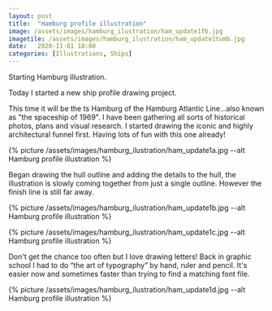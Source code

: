 ```yaml
---
layout: post
title:  "Hamburg profile illustration"
image: /assets/images/hamburg_ilustration/ham_update1fb.jpg
imagetile: /assets/images/hamburg_ilustration/ham_update1tumb.jpg
date:   2020-11-01 18:00
categories: [Illustrations, Ships]
---
```

Starting Hamburg illustration.

<!--more-->

Today I started a new ship profile drawing project. 

This time it will be the ts Hamburg of the Hamburg Atlantic Line...also known as  "the spaceship of 1969". I have been gathering all sorts of historical photos, plans and visual research. I started drawing the iconic and highly architectural funnel first. Having lots of fun with this one already! 

{% picture /assets/images/hamburg_ilustration/ham_update1a.jpg --alt Hamburg profile illustration %}

Began drawing the hull outline and adding the details to the hull, the illustration is slowly coming together from just a single outline. However the finish line is still far away.

{% picture /assets/images/hamburg_ilustration/ham_update1b.jpg --alt Hamburg profile illustration %}

{% picture /assets/images/hamburg_ilustration/ham_update1c.jpg --alt Hamburg profile illustration %}

Don't get the chance too often but I love drawing letters! Back in graphic school I had to do “the art of typography” by hand, ruler and pencil. It's easier now and sometimes faster than trying to find a matching font file.

{% picture /assets/images/hamburg_ilustration/ham_update1d.jpg --alt Hamburg profile illustration %}

